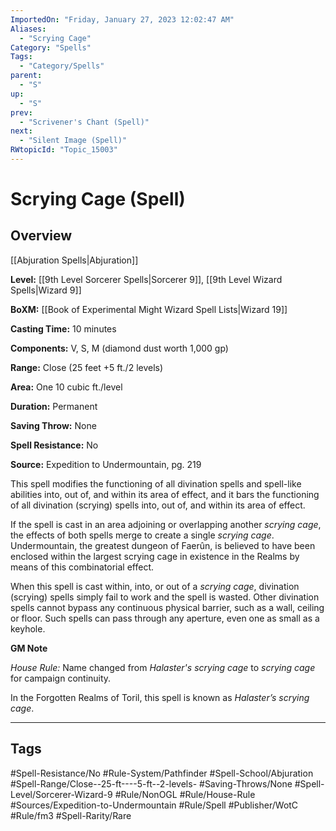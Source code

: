 ```yaml
---
ImportedOn: "Friday, January 27, 2023 12:02:47 AM"
Aliases:
  - "Scrying Cage"
Category: "Spells"
Tags:
  - "Category/Spells"
parent:
  - "S"
up:
  - "S"
prev:
  - "Scrivener's Chant (Spell)"
next:
  - "Silent Image (Spell)"
RWtopicId: "Topic_15003"
---
```

# Scrying Cage (Spell)
## Overview
[[Abjuration Spells|Abjuration]]

**Level:** [[9th Level Sorcerer Spells|Sorcerer 9]], [[9th Level Wizard Spells|Wizard 9]]

**BoXM:** [[Book of Experimental Might Wizard Spell Lists|Wizard 19]]

**Casting Time:** 10 minutes

**Components:** V, S, M (diamond dust worth 1,000 gp)

**Range:** Close (25 feet +5 ft./2 levels)

**Area:** One 10 cubic ft./level

**Duration:** Permanent

**Saving Throw:** None

**Spell Resistance:** No

**Source:** Expedition to Undermountain, pg. 219

This spell modifies the functioning of all divination spells and spell-like abilities into, out of, and within its area of effect, and it bars the functioning of all divination (scrying) spells into, out of, and within its area of effect.

If the spell is cast in an area adjoining or overlapping another *scrying cage*, the effects of both spells merge to create a single *scrying cage*. Undermountain, the greatest dungeon of Faerûn, is believed to have been enclosed within the largest scrying cage in existence in the Realms by means of this combinatorial effect.

When this spell is cast within, into, or out of a *scrying cage*, divination (scrying) spells simply fail to work and the spell is wasted. Other divination spells cannot bypass any continuous physical barrier, such as a wall, ceiling or floor. Such spells can pass through any aperture, even one as small as a keyhole.

**GM Note**

*House Rule:* Name changed from *Halaster's scrying cage* to *scrying cage* for campaign continuity.

In the Forgotten Realms of Toril, this spell is known as *Halaster’s scrying cage*.


---
## Tags
#Spell-Resistance/No #Rule-System/Pathfinder #Spell-School/Abjuration #Spell-Range/Close--25-ft----5-ft--2-levels- #Saving-Throws/None #Spell-Level/Sorcerer-Wizard-9 #Rule/NonOGL #Rule/House-Rule #Sources/Expedition-to-Undermountain #Rule/Spell #Publisher/WotC #Rule/fm3 #Spell-Rarity/Rare


